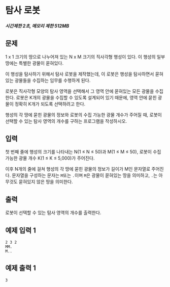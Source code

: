 # 탐사 로봇

##### 시간제한 2초, 메모리 제한 512MB

## 문제

1 x 1 크기의 땅으로 나누어져 있는 N x M 크기의 직사각형 행성이 있다. 이 행성의 일부 땅에는 특별한 광물이 묻혀있다.

이 행성을 탐사하기 위해서 탐사 로봇을 제작했는데, 이 로봇은 행성을 탐사하면서 묻혀있는 광물들을 수집하는 임무를 수행하게 된다.

로봇은 직사각형 모양의 탐사 영역을 선택해서 그 영역 안에 묻혀있는 모든 광물을 수집한다. 로봇은 K개의 광물을 수집할 수 있도록 설계되어 있기 때문에, 영역 안에 묻힌 광물이 정확히 K개가 되도록 선택하려고 한다.

행성의 각 땅에 묻힌 광물의 정보와 로봇의 수집 가능한 광물 개수가 주어질 때, 로봇이 선택할 수 있는 탐사 영역의 개수를 구하는 프로그램을 작성하시오.



## 입력

첫 번째 줄에 행성의 크기를 나타내는 N(1 ≤ N ≤ 50)과 M(1 ≤ M ≤ 50), 로봇이 수집 가능한 광물 개수 K(1 ≤ K ≤ 5,000)가 주어진다.

이후 N개의 줄에 걸쳐 행성의 각 땅에 묻힌 광물의 정보가 길이가 M인 문자열로 주어진다. 문자열을 구성하는 문자는 `M`또는 `.`이며 `M`은 광물이 묻혀있는 땅을 의미하고, `.`는 아무것도 묻혀있지 않은 땅을 의미한다.



## 출력

로봇이 선택할 수 있는 탐사 영역의 개수를 출력한다.



## 예제 입력 1

```
2 3 2
MM.
M..
```



## 예제 출력 1

```
3
```


